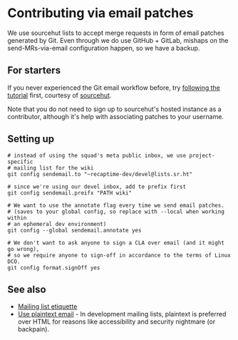 # Contributing via email patches

We use sourcehut lists to accept merge requests in form of email patches generated by Git.
Even through we do use GitHub + GitLab, mishaps on the send-MRs-via-email configuration happen, so we have a backup.

## For starters

If you never experienced the Git email workflow before, try [following the tutorial](https://git-send-email.io/) first, courtesy of [sourcehut](https://sourcehut.org/).

Note that you do not need to sign up to sourcehut's hosted instance as a contributor, although it's help with associating patches to your username.

## Setting up

```shell
# instead of using the squad's meta public inbox, we use project-specific
# mailing list for the wiki
git config sendemail.to "~recaptime-dev/devel@lists.sr.ht"

# since we're using our devel inbox, add te prefix first
git config sendemail.preifx "PATH wiki"

# We want to use the annotate flag every time we send email patches.
# (saves to your global config, so replace with --local when working within
# an ephemeral dev environment)
git config --global sendemail.annotate yes

# We don't want to ask anyone to sign a CLA over email (and it might go wrong),
# so we require anyone to sign-off in accordance to the terms of Linux DCO.
git config format.signOff yes
```

## See also

* [Mailing list etiquette](https://man.sr.ht/lists.sr.ht/etiquette.md)
* [Use plaintext email](https://useplaintext.email/) - In development mailing lists, plaintext is preferred over HTML for reasons like accessibility and security nightmare (or backpain).
